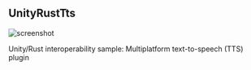 UnityRustTts
------------

![screenshot](https://user-images.githubusercontent.com/343936/151559124-c46c6771-c9cc-413a-8d26-980decf01de9.png)

Unity/Rust interoperability sample: Multiplatform text-to-speech (TTS) plugin
